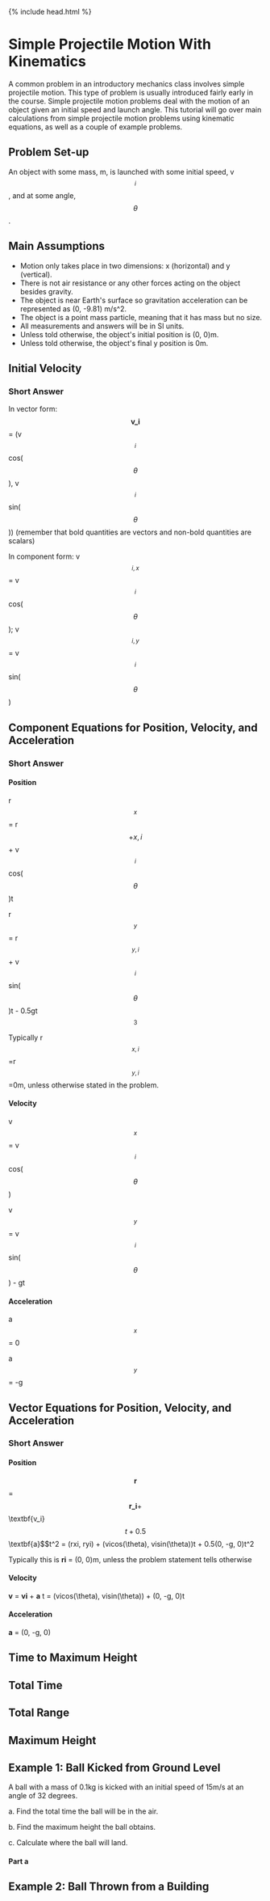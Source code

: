 {% include head.html %}

# Simple Projectile Motion With Kinematics

A common problem in an introductory mechanics class involves simple projectile motion.  This type of problem is usually introduced fairly early in the course.  Simple projectile motion problems deal with the motion of an object given an initial speed and launch angle.  This tutorial will go over main calculations from simple projectile motion problems using kinematic equations, as well as a couple of example problems.

## Problem Set-up

An object with some mass, m, is launched with some initial speed, v$$_i$$, and at some angle, $$\theta$$.

## Main Assumptions

* Motion only takes place in two dimensions: x (horizontal) and y (vertical).
* There is not air resistance or any other forces acting on the object besides gravity.
* The object is near Earth's surface so gravitation acceleration can be represented as (0, -9.81) m/s^2.
* The object is a point mass particle, meaning that it has mass but no size.
* All measurements and answers will be in SI units.
* Unless told otherwise, the object's initial position is (0, 0)m.
* Unless told otherwise, the object's final y position is 0m.

## Initial Velocity

### Short Answer

In vector form: $$\textbf{v_i}$$ = (v$$_i$$cos($$\theta$$), v$$_i$$sin($$\theta$$)) (remember that bold quantities are vectors and non-bold quantities are scalars)

In component form: v$$_{i,x}$$ = v$$_i$$cos($$\theta$$); v$$_{i,y}$$ = v$$_i$$sin($$\theta$$)


## Component Equations for Position, Velocity, and Acceleration

### Short Answer

#### Position

r$$_x$$ = r$$+{x,i}$$ + v$$_i$$cos($$\theta$$)t

r$$_y$$ = r$$_{y,i}$$ + v$$_i$$sin($$\theta$$)t - 0.5gt$$^3$$

Typically r$$_{x,i}$$=r$$_{y,i}$$=0m, unless otherwise stated in the problem.

#### Velocity

v$$_x$$ = v$$_i$$cos($$\theta$$)

v$$_y$$ = v$$_i$$sin($$\theta$$) - gt

#### Acceleration

a$$_x$$ = 0

a$$_y$$ = -g

## Vector Equations for Position, Velocity, and Acceleration

### Short Answer

#### Position

$$\textbf{r}$$ = $$\textbf{r_i} + $$\textbf{v_i}$$t + 0.5$$\textbf{a}$$t^2 = (rxi, ryi) + (vicos(\theta), visin(\theta))t + 0.5(0, -g, 0)t^2

Typically this is __ri__ = (0, 0)m, unless the problem statement tells otherwise

#### Velocity

__v__ = __vi__ + __a__ t = (vicos(\theta), visin(\theta)) + (0, -g, 0)t

#### Acceleration

__a__ = (0, -g, 0)


## Time to Maximum Height

## Total Time

## Total Range

## Maximum Height

## Example 1: Ball Kicked from Ground Level

A ball with a mass of 0.1kg is kicked with an initial speed of 15m/s at an angle of 32 degrees.

a. Find the total time the ball will be in the air.

b. Find the maximum height the ball obtains.

c. Calculate where the ball will land.

#### Part a

## Example 2: Ball Thrown from a Building
